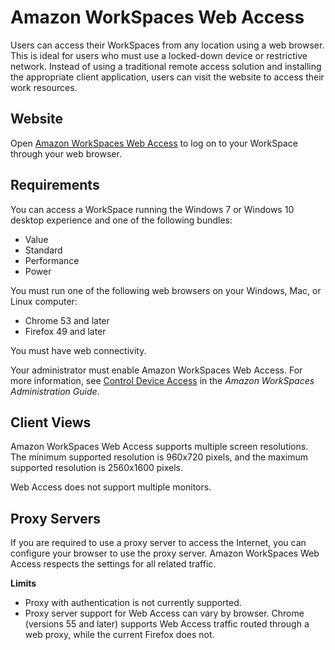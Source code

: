 # Amazon WorkSpaces Web Access<a name="amazon-workspaces-web-access"></a>

Users can access their WorkSpaces from any location using a web browser\. This is ideal for users who must use a locked\-down device or restrictive network\. Instead of using a traditional remote access solution and installing the appropriate client application, users can visit the website to access their work resources\.

## Website<a name="web-access-url"></a>

Open [Amazon WorkSpaces Web Access](https://clients.amazonworkspaces.com/webclient) to log on to your WorkSpace through your web browser\.

## Requirements<a name="web-access-requirements"></a>

You can access a WorkSpace running the Windows 7 or Windows 10 desktop experience and one of the following bundles:
+ Value
+ Standard
+ Performance
+ Power

You must run one of the following web browsers on your Windows, Mac, or Linux computer:
+ Chrome 53 and later
+ Firefox 49 and later

You must have web connectivity\.

Your administrator must enable Amazon WorkSpaces Web Access\. For more information, see [Control Device Access](https://docs.aws.amazon.com/workspaces/latest/adminguide/update-directory-details.html#control-device-access) in the *Amazon WorkSpaces Administration Guide*\.

## Client Views<a name="web-access-views"></a>

Amazon WorkSpaces Web Access supports multiple screen resolutions\. The minimum supported resolution is 960x720 pixels, and the maximum supported resolution is 2560x1600 pixels\.

Web Access does not support multiple monitors\.

## Proxy Servers<a name="web-access-proxy"></a>

If you are required to use a proxy server to access the Internet, you can configure your browser to use the proxy server\. Amazon WorkSpaces Web Access respects the settings for all related traffic\.

**Limits**
+ Proxy with authentication is not currently supported\.
+ Proxy server support for Web Access can vary by browser\. Chrome \(versions 55 and later\) supports Web Access traffic routed through a web proxy, while the current Firefox does not\.